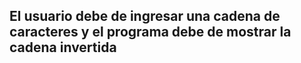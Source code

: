 ## El usuario debe de ingresar una cadena de caracteres y el programa debe de mostrar la cadena invertida ##